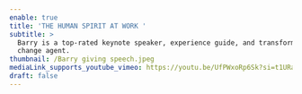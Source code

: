 ```yaml
---
enable: true
title: 'THE HUMAN SPIRIT AT WORK '
subtitle: >
  Barry is a top-rated keynote speaker, experience guide, and transformative
  change agent.
thumbnail: /Barry giving speech.jpeg
mediaLink_supports_youtube_vimeo: https://youtu.be/UfPWxoRp6Sk?si=t1URaanEofvZhwcO
draft: false
---
```


